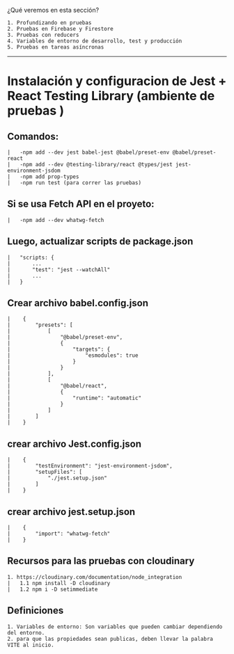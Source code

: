 ¿Qué veremos en esta sección?

	1. Profundizando en pruebas
	2. Pruebas en Firebase y Firestore
	3. Pruebas con reducers
	4. Variables de entorno de desarrollo, test y producción
	5. Pruebas en tareas asíncronas

-----------------------------------------------------------------------------------------

# Instalación y configuracion de Jest + React Testing Library (ambiente de pruebas )

## Comandos:

    |   -npm add --dev jest babel-jest @babel/preset-env @babel/preset-react
    |   -npm add --dev @testing-library/react @types/jest jest-environment-jsdom
    |   -npm add prop-types
    |   -npm run test (para correr las pruebas)

## Si se usa Fetch API en el proyeto:
    
    |   -npm add --dev whatwg-fetch

## Luego, actualizar scripts de package.json
    
    |   "scripts: {
    |       ...
    |       "test": "jest --watchAll"
    |       ...
    |   }

## Crear archivo babel.config.json

    |    {
    |        "presets": [
    |            [
    |                "@babel/preset-env",
    |                {
    |                    "targets": {
    |                        "esmodules": true
    |                    }
    |                }
    |            ],
    |            [
    |                "@babel/react",
    |                {
    |                    "runtime": "automatic"
    |                }
    |            ]
    |        ]
    |    }

## crear archivo Jest.config.json

    |    {
    |        "testEnvironment": "jest-environment-jsdom",
    |        "setupFiles": [
    |            "./jest.setup.json"
    |        ]
    |    }

## crear archivo jest.setup.json

    |    {
    |        "import": "whatwg-fetch"
    |    }   

## Recursos para las pruebas con cloudinary

    1. https://cloudinary.com/documentation/node_integration
    |   1.1 npm install -D cloudinary
    |   1.2 npm i -D setimmediate

## Definiciones
    1. Variables de entorno: Son variables que pueden cambiar dependiendo del entorno.
    2. para que las propiedades sean publicas, deben llevar la palabra VITE al inicio.